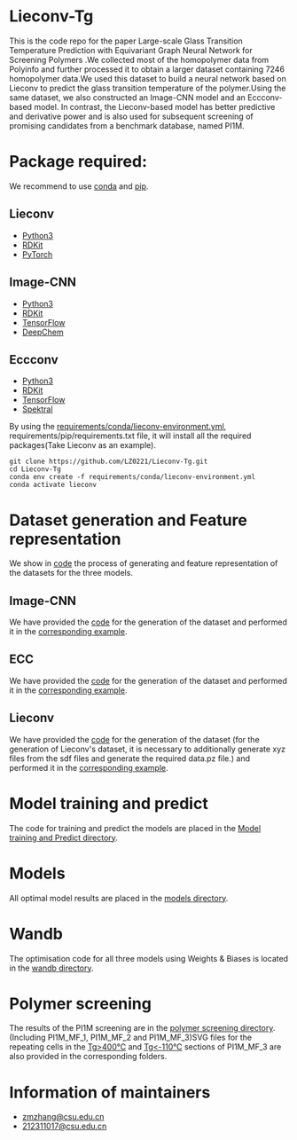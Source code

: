 # Lieconv-Tg
This is the code repo for the paper Large-scale Glass Transition Temperature Prediction with Equivariant Graph Neural Network for Screening Polymers .We collected most of the homopolymer data from Polyinfo and further processed it to obtain a larger dataset containing 7246 homopolymer data.We used this dataset to build a neural network based on Lieconv to predict the glass transition temperature of the polymer.Using the same dataset, we also constructed an Image-CNN model and an Eccconv-based model. In contrast, the Lieconv-based model has better predictive and derivative power and is also used for subsequent screening of promising candidates from a benchmark database, named PI1M.

Package required:
==
We recommend to use [conda](https://conda.io/projects/conda/en/latest/user-guide/install/index.html) and [pip](https://pypi.org/project/pip/).

Lieconv
--
* [Python3](https://www.python.org/)
* [RDKit](https://rdkit.org/)
* [PyTorch](https://pytorch.org/get-started/locally/)

Image-CNN
--
* [Python3](https://www.python.org/)
* [RDKit](https://rdkit.org/)
* [TensorFlow](https://www.tensorflow.org/?hl=zh-cn)
* [DeepChem](https://deepchem.readthedocs.io/en/latest/)

Eccconv
--
* [Python3](https://www.python.org/)
* [RDKit](https://rdkit.org/)
* [TensorFlow](https://www.tensorflow.org/?hl=zh-cn)
* [Spektral](https://graphneural.network/)

By using the [requirements/conda/lieconv-environment.yml](https://github.com/LZ0221/Lieconv-Tg/blob/main/requirements/conda/lieconv-environment.yml), requirements/pip/requirements.txt file, it will install all the required packages(Take Lieconv as an example).
```
git clone https://github.com/LZ0221/Lieconv-Tg.git
cd Lieconv-Tg
conda env create -f requirements/conda/lieconv-environment.yml
conda activate lieconv
```

Dataset generation and Feature representation
==
We show in [code](https://github.com/LZ0221/Lieconv-Tg/tree/main/Dataset%20generation%20and%20Feature%20representation) the process of generating and feature representation of the datasets for the three models.

Image-CNN
--
We have provided the [code](https://github.com/LZ0221/Lieconv-Tg/blob/main/Dataset%20generation%20and%20Feature%20representation/Image-CNN/Image-CNN%20Dataset%20generation%20and%20Feature%20representation.ipynb) for the generation of the dataset and performed it in the [corresponding example](https://github.com/LZ0221/Lieconv-Tg/blob/main/Dataset%20generation%20and%20Feature%20representation/Image-CNN/Image-CNN%20Dataset%20generation%20and%20Feature%20representation.ipynb).

ECC
--
We have provided the [code](https://github.com/LZ0221/Lieconv-Tg/blob/main/Dataset%20generation%20and%20Feature%20representation/ECC/ECCdataset.py) for the generation of the dataset and performed it in the [corresponding example](https://github.com/LZ0221/Lieconv-Tg/blob/main/Dataset%20generation%20and%20Feature%20representation/ECC/ECC%20Dataset%20generation%20and%20Feature%20representation.ipynb).

Lieconv
--
We have provided the [code](https://github.com/LZ0221/Lieconv-Tg/blob/main/Dataset%20generation%20and%20Feature%20representation/Lieconv/Lieconvdataset.py) for the generation of the dataset (for the generation of Lieconv's dataset, it is necessary to additionally generate xyz files from the sdf files and generate the required data.pz file.) and performed it in the [corresponding example](https://github.com/LZ0221/Lieconv-Tg/blob/main/Dataset%20generation%20and%20Feature%20representation/Lieconv/Lieconv%20Dataset%20generation%20and%20Feature%20representation.ipynb).

Model training and predict
==
The code for training and predict the models are placed in the [Model training and Predict directory](https://github.com/LZ0221/Lieconv-Tg/tree/main/Model%20training%20and%20Predict). 

Models 
==
All optimal model results are placed in the [models directory](https://github.com/LZ0221/Lieconv-Tg/tree/main/models).

Wandb
==
The optimisation code for all three models using Weights & Biases is located in the [wandb directory](https://github.com/LZ0221/Lieconv-Tg/tree/main/models).

Polymer screening
==
The results of the PI1M screening are in the [polymer screening directory](https://github.com/LZ0221/Lieconv-Tg/tree/main/polymer%20screening).(Including PI1M_MF_1, PI1M_MF_2 and PI1M_MF_3)SVG files for the repeating cells in the [Tg>400℃](https://github.com/LZ0221/Lieconv-Tg/tree/main/polymer%20screening/PI1M_MF_3_Tg_greater%20than_400) and [Tg<-110℃](https://github.com/LZ0221/Lieconv-Tg/tree/main/polymer%20screening/PI1M_MF_3_Tg_less%20than_-110) sections of PI1M_MF_3 are also provided in the corresponding folders.

Information of maintainers
==
* zmzhang@csu.edu.cn
* 212311017@csu.edu.cn
